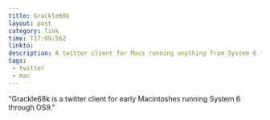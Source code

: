 ```yaml
---
title: Grackle68k
layout: post
category: link
time: T17:09:56Z
linkto: 
description: A twitter client for Macs running anything from System 6 to OS9.
tags:
 - twitter
 - mac
---
```

"Grackle68k is a twitter client for early Macintoshes running System 6 through OS9."